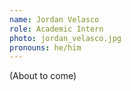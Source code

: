 ```yaml
---
name: Jordan Velasco
role: Academic Intern
photo: jordan_velasco.jpg
pronouns: he/him
---
```

(About to come)
